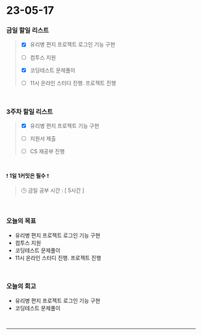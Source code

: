 # 23-05-17
### 금일 할일 리스트
> - [x]  유리병 편지 프로젝트 로그인 기능 구현
>
> - [ ]  컴투스 지원
>
> - [x]  코딩테스트 문제풀이
>
> - [ ]  11시 온라인 스터디 진행. 프로젝트 진행


<br/>

### 3주차 할일 리스트  
> - [x]  유리병 편지 프로젝트 기능 구현
>
> - [ ]  지원서 제출
>
> - [ ]  CS 재공부 진행

<br/>

❗ **1일 1커밋은 필수** ❗
> 🕒 금일 공부 시간 : [ 5시간 ]
  
<br/>

### 오늘의 목표
- 유리병 편지 프로젝트 로그인 기능 구현
- 컴투스 지원
- 코딩테스트 문제풀이
- 11시 온라인 스터디 진행. 프로젝트 진행

<br>

### 오늘의 회고
- 유리병 편지 프로젝트 로그인 기능 구현
- 코딩테스트 문제풀이

<br/>

------------  
